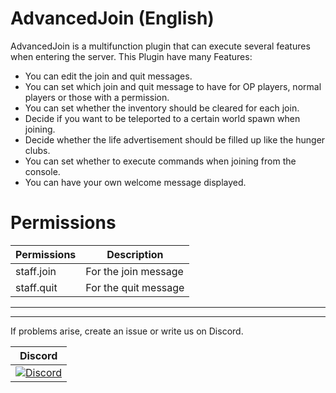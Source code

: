 # AdvancedJoin (English)

AdvancedJoin is a multifunction plugin that can execute several features when entering the server.
This Plugin have many Features:
- You can edit the join and quit messages.
- You can set which join and quit message to have for OP players, normal players or those with a permission.
- You can set whether the inventory should be cleared for each join.
- Decide if you want to be teleported to a certain world spawn when joining.
- Decide whether the life advertisement should be filled up like the hunger clubs.
- You can set whether to execute commands when joining from the console.
- You can have your own welcome message displayed.

# Permissions
Permissions | Description
---------------- | ------------
staff.join | For the join message
staff.quit | For the quit message
----------------

----------------

If problems arise, create an issue or write us on Discord.

| Discord |
| :---: |
[![Discord](https://img.shields.io/discord/427472879072968714.svg?style=flat-square&label=discord&colorB=7289da)](https://discord.gg/Ce2aY25) |
